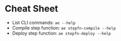 # Cheat Sheet

- List CLI commands: `ae --help`
- Compile step function: `ae stepfn-compile --help`
- Deploy step function: `ae stepfn-deploy --help`

